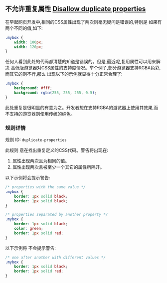 ## 不允许重复属性 [Disallow duplicate properties](https://github.com/CSSLint/csslint/wiki/Disallow-duplicate-properties)

在早起网页开发中,相同的CSS属性出现了两次则毫无疑问是错误的,特别是 如果有两个不同的值,如下:

```css
.mybox {
    width: 100px;
    width: 120px;
}
```

任何人看到此处的代码都清楚的知道是错误的。但是,最近呢,复用属性可以用来解决 高低版游览器对CSS属性的支持度情况。举个例子,部分游览器支持RGBA色彩,而其它的则不行,那么 出现以下的示例就显得十分正常合理了:

```css
.mybox {
    background: #fff;
    background: rgba(255, 255, 255, 0.5);
}
```

此处重复是很明显的有意为之。开发者想在支持RGBA的游览器上使用其效果,而不支持的游览器则使用传统的纯色。

### 规则详情

规则 ID: `duplicate-properties`

此规则 意在找出重复定义的CSS代码。警告将出现在:

1. 属性出现两次且为相同的值。
2. 属性出现两次且被至少一个其它的属性所隔开。

以下示例将会提示警告:

```css
/* properties with the same value */
.mybox {
    border: 1px solid black;
    border: 1px solid black;
}

/* properties separated by another property */
.mybox {
    border: 1px solid black;
    color: green;
    border: 1px solid red;
}
```

以下示例将 不会提示警告:

```css
/* one after another with different values */
.mybox {
    border: 1px solid black;
    border: 1px solid red;
}
```

